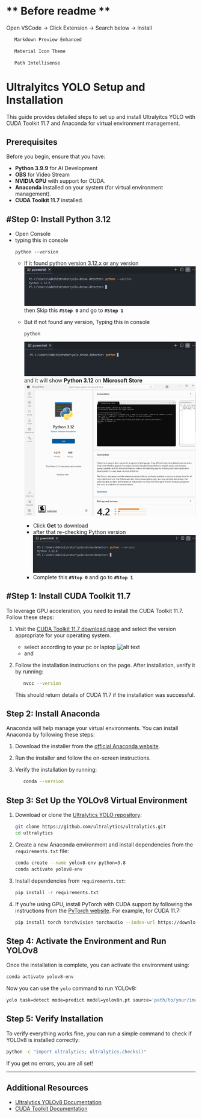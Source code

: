# ** Before readme **
Open VSCode -> Click Extension -> Search below -> Install
```bash
   Markdown Preview Enhanced
```
```bash
   Material Icon Theme
```
```bash
   Path Intellisense
```

# Ultralyitcs YOLO Setup and Installation
This guide provides detailed steps to set up and install Ultralyitcs YOLO with CUDA Toolkit 11.7 and Anaconda for virtual environment management.

## Prerequisites
Before you begin, ensure that you have:
- **Python 3.9.9** for AI Development
- **OBS** for Video Stream
- **NVIDIA GPU** with support for CUDA.
- **Anaconda** installed on your system (for virtual environment management).
- **CUDA Toolkit 11.7** installed.


## #Step 0: Install Python 3.12
- Open Console
- typing this in console
   ```
   python --version
   ```
   - If it found python version 3.12.x or any version 
      ![found python version](./resource/docs/python_steup_console_2.png)
      then Skip this **`#Step 0`** and go to **`#Step 1`**

   - But if not found any version, Typing this in console
      ```
      python
      ``` 
      ![python console](./resource//docs/python_setup_console_1.png)
      and it will show **Python 3.12** on **Microsoft Store**
      ![microsoft store python 3.12](./resource/docs/python312.png)
      - Click **Get** to download
      - after that re-checking Python version
      ![found python version](./resource/docs/python_steup_console_2.png)
      - Complete this **`#Step 0`** and go to **`#Step 1`**



## #Step 1: Install CUDA Toolkit 11.7
To leverage GPU acceleration, you need to install the CUDA Toolkit 11.7. Follow these steps:

1. Visit the [CUDA Toolkit 11.7 download page](https://developer.nvidia.com/cuda-11-7-0-download-archive) and select the version appropriate for your operating system.
   - select according to your pc or laptop
   ![alt text](./resource/docs/image.png)
   - and 


2. Follow the installation instructions on the page. After installation, verify it by running:

   ```bash
      nvcc --version
   ```

   This should return details of CUDA 11.7 if the installation was successful.

## Step 2: Install Anaconda

Anaconda will help manage your virtual environments. You can install Anaconda by following these steps:

1. Download the installer from the [official Anaconda website](https://www.anaconda.com/download/success).
2. Run the installer and follow the on-screen instructions.
3. Verify the installation by running:

   ```bash
      conda --version
   ```

## Step 3: Set Up the YOLOv8 Virtual Environment

1. Download or clone the [Ultralytics YOLO repository](https://github.com/ultralytics/ultralytics):

   ```bash
   git clone https://github.com/ultralytics/ultralytics.git
   cd ultralytics
   ```

2. Create a new Anaconda environment and install dependencies from the `requirements.txt` file:

   ```bash
   conda create --name yolov8-env python=3.8
   conda activate yolov8-env
   ```

3. Install dependencies from `requirements.txt`:

   ```bash
   pip install -r requirements.txt
   ```

4. If you’re using GPU, install PyTorch with CUDA support by following the instructions from the [PyTorch website](https://pytorch.org/get-started/locally/). For example, for CUDA 11.7:

   ```bash
   pip install torch torchvision torchaudio --index-url https://download.pytorch.org/whl/cu117
   ```

## Step 4: Activate the Environment and Run YOLOv8

Once the installation is complete, you can activate the environment using:

```bash
conda activate yolov8-env
```

Now you can use the `yolo` command to run YOLOv8:

```bash
yolo task=detect mode=predict model=yolov8n.pt source='path/to/your/image_or_video'
```

## Step 5: Verify Installation

To verify everything works fine, you can run a simple command to check if YOLOv8 is installed correctly:

```bash
python -c "import ultralytics; ultralytics.checks()"
```

If you get no errors, you are all set!

---

## Additional Resources

- [Ultralytics YOLOv8 Documentation](https://docs.ultralytics.com/)
- [CUDA Toolkit Documentation](https://docs.nvidia.com/cuda/)
